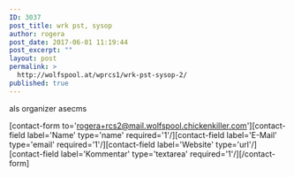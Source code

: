 ```yaml
---
ID: 3037
post_title: wrk pst, sysop
author: rogera
post_date: 2017-06-01 11:19:44
post_excerpt: ""
layout: post
permalink: >
  http://wolfspool.at/wprcs1/wrk-pst-sysop-2/
published: true
---
```

als organizer asecms

[contact-form to='rogera+rcs2@mail.wolfspool.chickenkiller.com'][contact-field label='Name' type='name' required='1'/][contact-field label='E-Mail' type='email' required='1'/][contact-field label='Website' type='url'/][contact-field label='Kommentar' type='textarea' required='1'/][/contact-form]